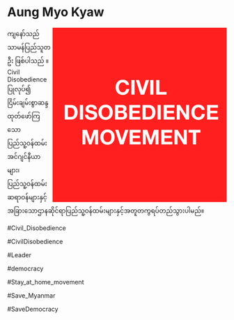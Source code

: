 # Aung Myo Kyaw

<img src="./assets/civil_disobedience_movement.jpg" alt="disobedience_movement" align="right" width="400">

ကျနော်သည် သာမန်ပြည်သူတဦး ဖြစ်ပါသည် ။
Civil Disobedience ပြုလုပ်၍ ငြိမ်းချမ်းစွာဆန္ဒထုတ်ဖော်ကြသောပြည်သူ့ဝန်ထမ်းအင်ဂျင်နီယာများ၊ပြည်သူ့ဝန်ထမ်းဆရာဝန်များနှင့်အခြားသောဌာနဆိုင်ရာပြည်သူ့ဝန်ထမ်းများနှင့်အတူတကွရပ်တည်သွားပါမည်။

#Civil_Disobedience

#CivilDisobedience

#Leader

#democracy

#Stay_at_home_movement

#Save_Myanmar

#SaveDemocracy
